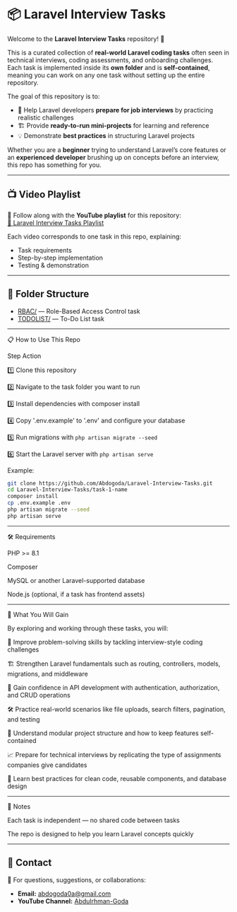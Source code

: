 # 📦 Laravel Interview Tasks

Welcome to the **Laravel Interview Tasks** repository! 🚀  

This is a curated collection of **real-world Laravel coding tasks** often seen in technical interviews, coding assessments, and onboarding challenges.  
Each task is implemented inside its **own folder** and is **self-contained**, meaning you can work on any one task without setting up the entire repository.  

The goal of this repository is to:
- 🎯 Help Laravel developers **prepare for job interviews** by practicing realistic challenges
- 🏗 Provide **ready-to-run mini-projects** for learning and reference
- 💡 Demonstrate **best practices** in structuring Laravel projects

Whether you are a **beginner** trying to understand Laravel’s core features or an **experienced developer** brushing up on concepts before an interview, this repo has something for you.

---

## 📺 Video Playlist

🎥 Follow along with the **YouTube playlist** for this repository:  
[📌 Laravel Interview Tasks Playlist](https://www.youtube.com/playlist?list=PLBy71Vfd0SzV1UmzAJNiZ_rTj5NwUuPdo)

Each video corresponds to one task in this repo, explaining:
- Task requirements
- Step-by-step implementation
- Testing & demonstration

---

## 📂 Folder Structure

- [RBAC/](./RBAC/) — Role-Based Access Control task  
- [TODOLIST/](./TODOLIST/) — To-Do List task  

---

📋 How to Use This Repo

Step	Action

1️⃣	Clone this repository

2️⃣	Navigate to the task folder you want to run

3️⃣	Install dependencies with composer install

4️⃣	Copy '.env.example' to '.env' and configure your database

5️⃣	Run migrations with `php artisan migrate --seed`

6️⃣	Start the Laravel server with `php artisan serve`


Example:

```bash
git clone https://github.com/Abdogoda/Laravel-Interview-Tasks.git
cd Laravel-Interview-Tasks/task-1-name
composer install
cp .env.example .env
php artisan migrate --seed
php artisan serve
```


---

🛠 Requirements

PHP >= 8.1

Composer

MySQL or another Laravel-supported database

Node.js (optional, if a task has frontend assets)


---

🌟 What You Will Gain

By exploring and working through these tasks, you will:

🧠 Improve problem-solving skills by tackling interview-style coding challenges

🏗 Strengthen Laravel fundamentals such as routing, controllers, models, migrations, and middleware

📡 Gain confidence in API development with authentication, authorization, and CRUD operations

🛠 Practice real-world scenarios like file uploads, search filters, pagination, and testing

🧩 Understand modular project structure and how to keep features self-contained

📈 Prepare for technical interviews by replicating the type of assignments companies give candidates

📝 Learn best practices for clean code, reusable components, and database design


---

📌 Notes

Each task is independent — no shared code between tasks

The repo is designed to help you learn Laravel concepts quickly

---

## 📧 Contact

💬 For questions, suggestions, or collaborations:  
- **Email:** abdogoda0a@gmail.com 
- **YouTube Channel:** [Abdulrhman-Goda](https://www.youtube.com/@Abdulrhman-Goda)  
